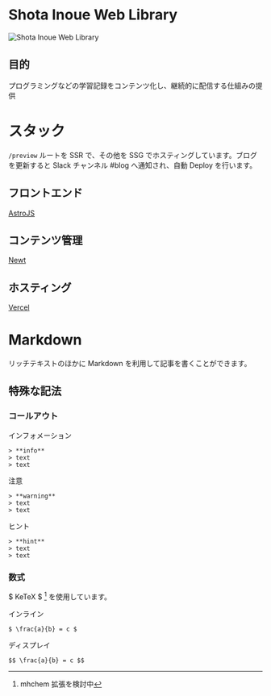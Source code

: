 # Shota Inoue Web Library

![Shota Inoue Web Library](https://si-library.net/portfolio-favicon.png)

## 目的

プログラミングなどの学習記録をコンテンツ化し、継続的に配信する仕組みの提供

# スタック

`/preview` ルートを SSR で、その他を SSG でホスティングしています。ブログを更新すると Slack チャンネル #blog へ通知され、自動 Deploy を行います。

## フロントエンド

[AstroJS](https://docs.astro.build/en/getting-started/)

## コンテンツ管理

[Newt](https://app.newt.so/spaces)

## ホスティング

[Vercel](https://vercel.com/s-inoue0108/astro-library/deployments)

# Markdown

リッチテキストのほかに Markdown を利用して記事を書くことができます。

## 特殊な記法

### コールアウト

インフォメーション

```md:Info
> **info**
> text
> text
```

注意

```md:Warning
> **warning**
> text
> text
```

ヒント

```md:Hint
> **hint**
> text
> text
```

### 数式

$ KeTeX $ [^1] を使用しています。
[^1]: mhchem 拡張を検討中

インライン

```tex:Inline
$ \frac{a}{b} = c $
```

ディスプレイ

```tex:Display
$$ \frac{a}{b} = c $$
```
